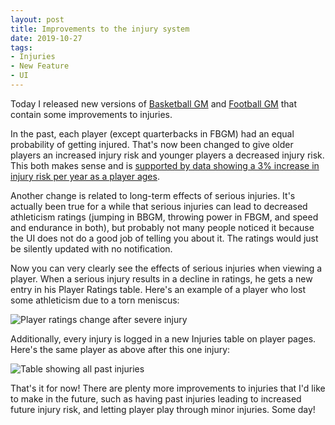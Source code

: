 ```yaml
---
layout: post
title: Improvements to the injury system
date: 2019-10-27
tags:
- Injuries
- New Feature
- UI
---
```


Today I released new versions of [Basketball GM](https://play.basketball-gm.com/) and [Football GM](https://play.football-gm.com/) that contain some improvements to injuries.

In the past, each player (except quarterbacks in FBGM) had an equal probability of getting injured. That's now been changed to give older players an increased injury risk and younger players a decreased injury risk. This both makes sense and is [supported by data showing a 3% increase in injury risk per year as a player ages](https://www.ncbi.nlm.nih.gov/pubmed/29771139).

<!--more-->

Another change is related to long-term effects of serious injuries. It's actually been true for a while that serious injuries can lead to decreased athleticism ratings (jumping in BBGM, throwing power in FBGM, and speed and endurance in both), but probably not many people noticed it because the UI does not do a good job of telling you about it. The ratings would just be silently updated with no notification.

Now you can very clearly see the effects of serious injuries when viewing a player. When a serious injury results in a decline in ratings, he gets a new entry in his Player Ratings table. Here's an example of a player who lost some athleticism due to a torn meniscus:

<img alt="Player ratings change after severe injury" src="/files/injuries-1.png" style="max-width: 100%">

Additionally, every injury is logged in a new Injuries table on player pages. Here's the same player as above after this one injury:

<img alt="Table showing all past injuries" src="/files/injuries-2.png" style="max-width: 100%">

That's it for now! There are plenty more improvements to injuries that I'd like to make in the future, such as having past injuries leading to increased future injury risk, and letting player play through minor injuries. Some day!
